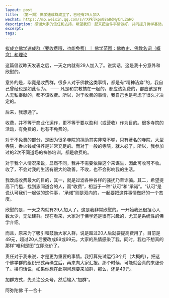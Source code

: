 ```yaml
---
layout: post
title: （第一期）佛学速成群成立了，已经有29人加入
wechat: https://mp.weixin.qq.com/s/rXPklkpo08a8dMyCrL2aHQ
description: 感谢大家的信任和支持，希望我们一起来把这件事情做好，共同提升佛学基础，学习专业的佛法。
excerpt: 
tags:
---
```


[拟成立佛学速成群（要收费哦，也能免费）｜ 佛学范围：佛教史、佛教名词（概念）和理论](https://mp.weixin.qq.com/s/L_-cl6m7j9v7yw_YevrPDQ)

这篇倡议昨天发表之后，一天之内就有29人加入了。说实话，这是我十分意外和欣慰的。

意外的是，毕竟是收费群，很多人对于佛教这类事情，都是有“精神洁癖”的，我自己曾经也是如此认为。 —— 凡是和宗教搞在一起的，都应该免费的，都应该是有人无私奉献的，都不该收费。所以，对于收费的事情，我自己也是考虑了很久才决定的。

后来，我想通了。

收费，并不等于商业化运作，更不等于要以盈利（或营收）作为目的。很多寺院的活动，有免费的，也有不免费的。

对于不免费的部分，是因为很多寺院的捐助其实非常不够，只有著名的寺院，大型寺院，香火钱或供养是非常充足的。而对于一般的寺院，就未必了。所以，我参加过的2次不同道场的禅修培训，都是收费的。

对于我个人情况来说，显然不同，我并不需要依靠这个来谋生，因此可收可不收。收了，不会对我的生活有很大的改善。不收，也不会影响我的生活。

我改成收费最大的目的，其一，就是过滤各种各样的骚扰乃至诈骗。其二，希望提高下门槛，找到志同道合的人，而“收费”，相当于一种“认可”和“承诺”。“认可“是说认可我们一起做的这件事，“承诺”则是双向的，一起要把这件事情做好的一个态度。

欣慰的是，一天之内就有29人加入了。这是我非常欣慰的。一开始我还很担心人数太少，无法建群。现在看来，大家对于佛学还是很有兴趣的，尤其是系统性的佛学介绍。

而且，原来为了吸引和鼓励大家入群，说是超过20人后就要提高费用了。目前是49元，超过20人后要改成89或99元。大家的热情感染了我，同时，我也不想真的那样“唯利是图”立即涨价了。

责任对于我来说，才是更为重要的事情。我打算先试运行3个月（大概的），把这个佛学群的组织形式再确立后，再来向大家汇报。那个时候，可能就会真的来涨价了。换句话说，如果你想在此期间想要来加群，那么，还是49元。

加群方式，先关注公众号，然后输入“加群”。

阿弥陀佛
千一合十
